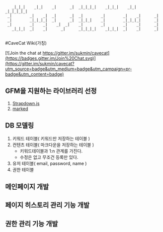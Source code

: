 ```
                                                                           
   _|_|_|    _|_|    _|      _|  _|_|_|_|    _|_|_|    _|_|    _|_|_|_|_|  
 _|        _|    _|  _|      _|  _|        _|        _|    _|      _|      
 _|        _|_|_|_|  _|      _|  _|_|_|    _|        _|_|_|_|      _|      
 _|        _|    _|    _|  _|    _|        _|        _|    _|      _|      
   _|_|_|  _|    _|      _|      _|_|_|_|    _|_|_|  _|    _|      _|      
                                                                           
```


#CaveCat Wiki(가칭)

[![Join the chat at https://gitter.im/sukmin/cavecat](https://badges.gitter.im/Join%20Chat.svg)](https://gitter.im/sukmin/cavecat?utm_source=badge&utm_medium=badge&utm_campaign=pr-badge&utm_content=badge)

## GFM을 지원하는 라이브러리 선정
1. [Strapdown.js](http://strapdownjs.com/)
2. [marked](https://github.com/chjj/marked)

## DB 모델링
1. 키워드 테이블( 키워드만 저장하는 테이블 )
2. 컨텐츠 테이블( 마크다운을 저장하는 테이블 )
	- 키워드테이블과 1:n 관계를 가진다.
	- 수정은 없고 무조건 등록만 있다.
3. 유저 테이블( email, password, name )
4. 권한 테이블

## 메인페이지 개발

## 페이지 히스토리 관리 기능 개발

## 권한 관리 기능 개발

